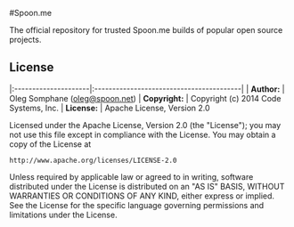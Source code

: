 #Spoon.me

The official repository for trusted Spoon.me builds of popular open source projects. 

## License

|:---------------------|:-----------------------------------------|
| **Author:**          | Oleg Somphane (<oleg@spoon.net>)
| **Copyright:**       | Copyright (c) 2014 Code Systems, Inc.
| **License:**         | Apache License, Version 2.0

Licensed under the Apache License, Version 2.0 (the "License"); you may not use this file except in compliance with the License. You may obtain a copy of the License at 

	http://www.apache.org/licenses/LICENSE-2.0

Unless required by applicable law or agreed to in writing, software distributed under the License is distributed on an "AS IS" BASIS, WITHOUT WARRANTIES OR CONDITIONS OF ANY KIND, either express or implied. See the License for the specific language governing permissions and limitations under the License.
